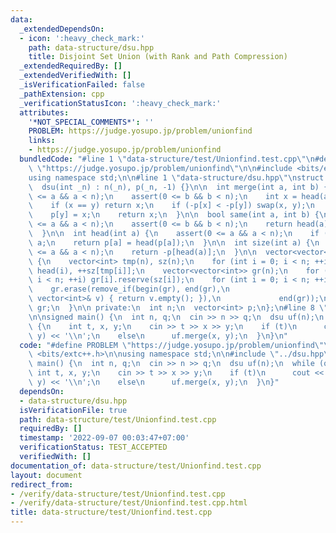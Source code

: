 ```yaml
---
data:
  _extendedDependsOn:
  - icon: ':heavy_check_mark:'
    path: data-structure/dsu.hpp
    title: Disjoint Set Union (with Rank and Path Compression)
  _extendedRequiredBy: []
  _extendedVerifiedWith: []
  _isVerificationFailed: false
  _pathExtension: cpp
  _verificationStatusIcon: ':heavy_check_mark:'
  attributes:
    '*NOT_SPECIAL_COMMENTS*': ''
    PROBLEM: https://judge.yosupo.jp/problem/unionfind
    links:
    - https://judge.yosupo.jp/problem/unionfind
  bundledCode: "#line 1 \"data-structure/test/Unionfind.test.cpp\"\n#define PROBLEM\
    \ \"https://judge.yosupo.jp/problem/unionfind\"\n\n#include <bits/extc++.h>\n\n\
    using namespace std;\n\n#line 1 \"data-structure/dsu.hpp\"\nstruct dsu {\n public:\n\
    \  dsu(int _n) : n(_n), p(_n, -1) {}\n\n  int merge(int a, int b) {\n    assert(0\
    \ <= a && a < n);\n    assert(0 <= b && b < n);\n    int x = head(a), y = head(b);\n\
    \    if (x == y) return x;\n    if (-p[x] < -p[y]) swap(x, y);\n    p[x] += p[y];\n\
    \    p[y] = x;\n    return x;\n  }\n\n  bool same(int a, int b) {\n    assert(0\
    \ <= a && a < n);\n    assert(0 <= b && b < n);\n    return head(a) == head(b);\n\
    \  }\n\n  int head(int a) {\n    assert(0 <= a && a < n);\n    if (p[a] < 0) return\
    \ a;\n    return p[a] = head(p[a]);\n  }\n\n  int size(int a) {\n    assert(0\
    \ <= a && a < n);\n    return -p[head(a)];\n  }\n\n  vector<vector<int>> groups()\
    \ {\n    vector<int> tmp(n), sz(n);\n    for (int i = 0; i < n; ++i) tmp[i] =\
    \ head(i), ++sz[tmp[i]];\n    vector<vector<int>> gr(n);\n    for (int i = 0;\
    \ i < n; ++i) gr[i].reserve(sz[i]);\n    for (int i = 0; i < n; ++i) gr[tmp[i]].push_back(i);\n\
    \    gr.erase(remove_if(begin(gr), end(gr),\n                       [&](const\
    \ vector<int>& v) { return v.empty(); }),\n             end(gr));\n    return\
    \ gr;\n  }\n\n private:\n  int n;\n  vector<int> p;\n};\n#line 8 \"data-structure/test/Unionfind.test.cpp\"\
    \n\nsigned main() {\n  int n, q;\n  cin >> n >> q;\n  dsu uf(n);\n  while (q--)\
    \ {\n    int t, x, y;\n    cin >> t >> x >> y;\n    if (t)\n      cout << uf.same(x,\
    \ y) << '\\n';\n    else\n      uf.merge(x, y);\n  }\n}\n"
  code: "#define PROBLEM \"https://judge.yosupo.jp/problem/unionfind\"\n\n#include\
    \ <bits/extc++.h>\n\nusing namespace std;\n\n#include \"../dsu.hpp\"\n\nsigned\
    \ main() {\n  int n, q;\n  cin >> n >> q;\n  dsu uf(n);\n  while (q--) {\n   \
    \ int t, x, y;\n    cin >> t >> x >> y;\n    if (t)\n      cout << uf.same(x,\
    \ y) << '\\n';\n    else\n      uf.merge(x, y);\n  }\n}"
  dependsOn:
  - data-structure/dsu.hpp
  isVerificationFile: true
  path: data-structure/test/Unionfind.test.cpp
  requiredBy: []
  timestamp: '2022-09-07 00:03:47+07:00'
  verificationStatus: TEST_ACCEPTED
  verifiedWith: []
documentation_of: data-structure/test/Unionfind.test.cpp
layout: document
redirect_from:
- /verify/data-structure/test/Unionfind.test.cpp
- /verify/data-structure/test/Unionfind.test.cpp.html
title: data-structure/test/Unionfind.test.cpp
---
```


